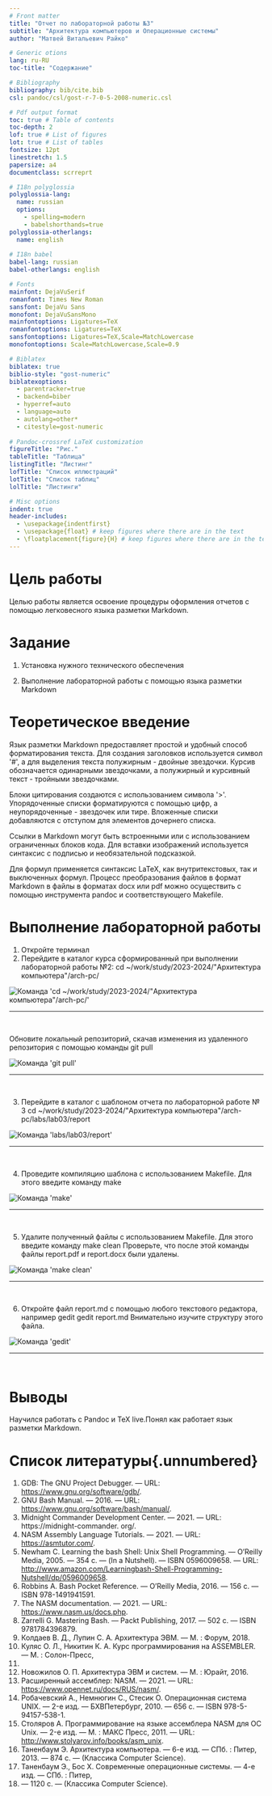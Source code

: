 ```yaml
---
# Front matter
title: "Отчет по лабораторной работы №3"
subtitle: "Архитектура компьютеров и Операционные системы"
author: "Матвей Витальевич Райко"

# Generic otions
lang: ru-RU
toc-title: "Содержание"

# Bibliography
bibliography: bib/cite.bib
csl: pandoc/csl/gost-r-7-0-5-2008-numeric.csl

# Pdf output format
toc: true # Table of contents
toc-depth: 2
lof: true # List of figures
lot: true # List of tables
fontsize: 12pt
linestretch: 1.5
papersize: a4
documentclass: scrreprt

# I18n polyglossia
polyglossia-lang:
  name: russian
  options:
	- spelling=modern
	- babelshorthands=true
polyglossia-otherlangs:
  name: english
  
# I18n babel
babel-lang: russian
babel-otherlangs: english

# Fonts
mainfont: DejaVuSerif
romanfont: Times New Roman
sansfont: DejaVu Sans
monofont: DejaVuSansMono
mainfontoptions: Ligatures=TeX
romanfontoptions: Ligatures=TeX
sansfontoptions: Ligatures=TeX,Scale=MatchLowercase
monofontoptions: Scale=MatchLowercase,Scale=0.9

# Biblatex
biblatex: true
biblio-style: "gost-numeric"
biblatexoptions:
  - parentracker=true
  - backend=biber
  - hyperref=auto
  - language=auto
  - autolang=other*
  - citestyle=gost-numeric
  
# Pandoc-crossref LaTeX customization
figureTitle: "Рис."
tableTitle: "Таблица"
listingTitle: "Листинг"
lofTitle: "Список иллюстраций"
lotTitle: "Список таблиц"
lolTitle: "Листинги"

# Misc options
indent: true
header-includes:
  - \usepackage{indentfirst}
  - \usepackage{float} # keep figures where there are in the text
  - \floatplacement{figure}{H} # keep figures where there are in the text
---
```


# Цель работы

Целью работы является освоение процедуры оформления отчетов с помощью легковесного
языка разметки Markdown.

# Задание

1. Установка нужного технического обеспечения 

2. Выполнение лабораторной работы с помощью языка разметки Markdown 


# Теоретическое введение

Язык разметки Markdown предоставляет простой и удобный способ форматирования текста. Для создания заголовков используется символ '#', а для выделения текста полужирным - двойные звездочки. Курсив обозначается одинарными звездочками, а полужирный и курсивный текст - тройными звездочками. 

Блоки цитирования создаются с использованием символа '>'. Упорядоченные списки форматируются с помощью цифр, а неупорядоченные - звездочек или тире. Вложенные списки добавляются с отступом для элементов дочернего списка. 

Ссылки в Markdown могут быть встроенными или с использованием ограниченных блоков кода. Для вставки изображений используется синтаксис с подписью и необязательной подсказкой. 

Для формул применяется синтаксис LaTeX, как внутритекстовых, так и выключенных формул. Процесс преобразования файлов в формат Markdown в файлы в форматах docx или pdf можно осуществить с помощью инструмента pandoc и соответствующего Makefile.


# Выполнение лабораторной работы

1. Откройте терминал
2. Перейдите в каталог курса сформированный при выполнении лабораторной работы
№2:
cd ~/work/study/2023-2024/"Архитектура компьютера"/arch-pc/

![Команда 'cd ~/work/study/2023-2024/"Архитектура компьютера"/arch-pc/'](image/cd~workstudy2023-2024"Архитектуракомпьютера"arch-pc.jpg)<hr><br>

Обновите локальный репозиторий, скачав изменения из удаленного репозитория с помощью команды
git pull

![Команда 'git pull'](image/gitpull.jpg)<hr><br>

3. Перейдите в каталог с шаблоном отчета по лабораторной работе № 3
cd ~/work/study/2023-2024/"Архитектура компьютера"/arch-pc/labs/lab03/report

![Команда 'labs/lab03/report'](image/cdlabslab03report.jpg)<hr><br>

4. Проведите компиляцию шаблона с использованием Makefile. Для этого введите команду
make

![Команда 'make'](image/make.jpg)<hr><br>

5. Удалите полученный файлы с использованием Makefile. Для этого введите команду
make clean
Проверьте, что после этой команды файлы report.pdf и report.docx были удалены.

![Команда 'make clean'](image/makeclean.jpg)<hr><br>

6. Откройте файл report.md c помощью любого текстового редактора, например gedit
gedit report.md
Внимательно изучите структуру этого файла.

![Команда 'gedit'](image/getid.jpg)<hr><br>

# Выводы

Научился работать с Pandoc и TeX live.Понял как работает язык разметки Markdown.

# Список литературы{.unnumbered}

1. GDB: The GNU Project Debugger. — URL: https://www.gnu.org/software/gdb/.
2. GNU Bash Manual. — 2016. — URL: https://www.gnu.org/software/bash/manual/.
3. Midnight Commander Development Center. — 2021. — URL: https://midnight-commander.
org/.
4. NASM Assembly Language Tutorials. — 2021. — URL: https://asmtutor.com/.
5. Newham C. Learning the bash Shell: Unix Shell Programming. — O’Reilly Media, 2005. —
354 с. — (In a Nutshell). — ISBN 0596009658. — URL: http://www.amazon.com/Learningbash-Shell-Programming-Nutshell/dp/0596009658.
6. Robbins A. Bash Pocket Reference. — O’Reilly Media, 2016. — 156 с. — ISBN 978-1491941591.
7. The NASM documentation. — 2021. — URL: https://www.nasm.us/docs.php.
8. Zarrelli G. Mastering Bash. — Packt Publishing, 2017. — 502 с. — ISBN 9781784396879.
9. Колдаев В. Д., Лупин С. А. Архитектура ЭВМ. — М. : Форум, 2018.
10. Куляс О. Л., Никитин К. А. Курс программирования на ASSEMBLER. — М. : Солон-Пресс,
2017.
11. Новожилов О. П. Архитектура ЭВМ и систем. — М. : Юрайт, 2016.
12. Расширенный ассемблер: NASM. — 2021. — URL: https://www.opennet.ru/docs/RUS/nasm/.
13. Робачевский А., Немнюгин С., Стесик О. Операционная система UNIX. — 2-е изд. — БХВПетербург, 2010. — 656 с. — ISBN 978-5-94157-538-1.
14. Столяров А. Программирование на языке ассемблера NASM для ОС Unix. — 2-е изд. —
М. : МАКС Пресс, 2011. — URL: http://www.stolyarov.info/books/asm_unix.
15. Таненбаум Э. Архитектура компьютера. — 6-е изд. — СПб. : Питер, 2013. — 874 с. —
(Классика Computer Science).
16. Таненбаум Э., Бос Х. Современные операционные системы. — 4-е изд. — СПб. : Питер,
2015. — 1120 с. — (Классика Computer Science).

